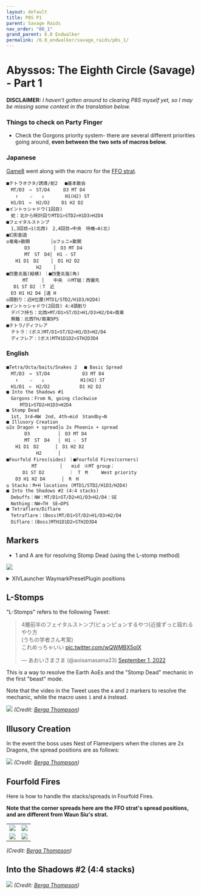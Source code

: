 ```yaml
---
layout: default
title: P8S P1
parent: Savage Raids
nav_order: "08_1"
grand_parent: 6.0 Endwalker
permalink: /6.0_endwalker/savage_raids/p8s_1/
---
```


# Abyssos: The Eighth Circle (Savage) - Part 1

**DISCLAIMER:** *I haven't gotten around to clearing P8S myself yet, so I may be missing some context in the translation below.*

### Things to check on Party Finger

- Check the Gorgons priority system- there are several different priorities going around, **even between the two sets of macros below.**

### Japanese

[Game8](https://game8.jp/ff14/480095) went along with the macro for the [FFO strat](https://jp.finalfantasyxiv.com/lodestone/character/17170591/blog/5094725/).

```
■テトラオクタ/誘導/蛇2　 ■基本散会
　MT/D3　→　ST/D4　　　D3 MT D4
　　↑　　 ☆　　↓　 　　　H1(H2) ST
　H1/D1　←　H2/D2 　　D1 H2 D2
■イントゥシャドウ(1回目)
　蛇：北から時計回りMTD1>STD2>H1D3>H2D4
■フェイタルストンプ
　1,3回目→1(北西)　2,4回目→中央　待機→A(北)
■幻影創造
◎竜竜×散開　　　　 │◎フェニ×散開
　　　　D3　　　 　 │　D3 MT D4
　　　　MT　ST　D4│　H1 ☆ ST
　　H1 D1　D2　　 │　D1 H2 D2
　　　　　　 H2　　 │
■四重炎嵐(縦横) ｜■四重炎嵐(角)
　　　 MT　　　│　　中央　※MT組：西優先
　 D1 ST D2 ｜T　近
　D3 H1 H2 D4 │遠 H
◎頭割り：近H位置(MTD1/STD2/H1D3/H2D4)
■イントゥシャドウ(2回目) 4:4頭割り
　デバフ持ち：北西>MT/D1>ST/D2>H1/D3>H2/D4>南東
　無職：北西TH/南東DPS
■テトラ/ディフレア
　テトラ：(ボス)MT/D1>ST/D2>H1/D3>H2/D4
　ディフレア：(ボス)MTH1D1D2>STH2D3D4 
```

### English

```
■Tetra/Octa/baits/Snakes 2　 ■ Basic Spread
　MT/D3　→　ST/D4　　　　　　  D3 MT D4
　　↑　　 ☆　　↓　　　　　　　　H1(H2) ST
　H1/D1　←　H2/D2　　　　　　 D1 H2 D2
■ Into the Shadows #1
　Gorgons：From N, going clockwise
　　　MTD1>STD2>H1D3>H2D4
■ Stomp Dead
　1st, 3rd→NW　2nd, 4th→mid　Standby→N
■ Illusory Creation
◎2x Dragon + spread│◎ 2x Phoenix + spread
　　　　D3　　　 　 　│　D3 MT D4
　　　　MT　ST　D4   │　H1 ☆  ST
　　H1 D1　D2　　　 │　D1 H2 D2
　　　　　　 H2　　 　│
■Fourfold Fires(sides) ｜■Fourfold Fires(corners)
　　　　　 MT　　　　　│　　mid　※MT group：
　　　 D1 ST D2 　　　   ｜　T　M　　　West priority
　　D3 H1 H2 D4 　　　│　R　H
◎ Stacks：M+H locations (MTD1/STD2/H1D3/H2D4)
■ Into the Shadows #2 (4:4 stacks)
　Debuffs：NW：MT/D1>ST/D2>H1/D3>H2/D4：SE
　Nothing：NW→TH　SE→DPS
■ Tetraflare/Diflare
　Tetraflare：(Boss)MT/D1>ST/D2>H1/D3>H2/D4
　Diflare：(Boss)MTH1D1D2>STH2D3D4 
```

## Markers

- 1 and A are for resolving Stomp Dead (using the L-stomp method)

![](images/markers.jpg)
<details markdown=block>
<summary>XIVLauncher WaymarkPresetPlugin positions</summary>

```json
{"Name":"P8S","MapID":884,"A":{"X":100.0,"Y":0.0,"Z":91.6,"ID":0,"Active":true},"B":{"X":108.4,"Y":0.0,"Z":100.0,"ID":1,"Active":true},"C":{"X":100.0,"Y":0.0,"Z":108.4,"ID":2,"Active":true},"D":{"X":91.6,"Y":0.0,"Z":100.0,"ID":3,"Active":true},"One":{"X":91.6,"Y":0.0,"Z":91.6,"ID":4,"Active":true},"Two":{"X":108.4,"Y":0.0,"Z":91.6,"ID":5,"Active":true},"Three":{"X":108.4,"Y":0.0,"Z":108.4,"ID":6,"Active":true},"Four":{"X":91.6,"Y":0.0,"Z":108.4,"ID":7,"Active":true}}
```

</details>

## L-Stomps

"L-Stomps" refers to the following Tweet:

<blockquote class="twitter-tweet"><p lang="ja" dir="ltr">4層前半のフェイタルストンプ(ピョンピョンするやつ)近接ずっと殴れるやり方<br>(うちの学者さん考案)<br>これめっちゃいい <a href="https://t.co/wQWMBX5olX">pic.twitter.com/wQWMBX5olX</a></p>&mdash; あおいさまさま (@aoisamasama23) <a href="https://twitter.com/aoisamasama23/status/1565394643763597312?ref_src=twsrc%5Etfw">September 1, 2022</a></blockquote> <script async src="https://platform.twitter.com/widgets.js" charset="utf-8"></script>

This is a way to resolve the Earth AoEs and the "Stomp Dead" mechanic in the first "beast" mode.

Note that the video in the Tweet uses the `A` and `2` markers to resolve the mechanic, while the macro uses `1` and `A` instead.

![](images/stomp_dead.jpg)
*(Credit: [Berga Thompson](https://jp.finalfantasyxiv.com/lodestone/character/17170591/blog/5094725/))*

## Illusory Creation

In the event the boss uses Nest of Flamevipers when the clones are 2x Dragons, the spread positions are as follows:

![](images/illusory_creation_dragon_spread.jpg)
*(Credit: [Berga Thompson](https://jp.finalfantasyxiv.com/lodestone/character/17170591/blog/5094725/))*

## Fourfold Fires

Here is how to handle the stacks/spreads in Fourfold Fires.

**Note that the corner spreads here are the FFO strat's spread positions, and are different from Waun Siu's strat.**

<table>
  <tr>
    <td><img src="images/fourfold_fires_sides_spreads.jpg"></td>
    <td><img src="images/fourfold_fires_sides_stacks.jpg"></td>
  </tr>
  <tr>
    <td><img src="images/fourfold_fires_corners_spreads.jpg"></td>
    <td><img src="images/fourfold_fires_corners_stacks.jpg"></td>
  </tr>
</table>

*(Credit: [Berga Thompson](https://jp.finalfantasyxiv.com/lodestone/character/17170591/blog/5094725/))*

## Into the Shadows #2 (4:4 stacks)

![](images/gorgon_2.jpg)
*(Credit: [Berga Thompson](https://jp.finalfantasyxiv.com/lodestone/character/17170591/blog/5094725/))*